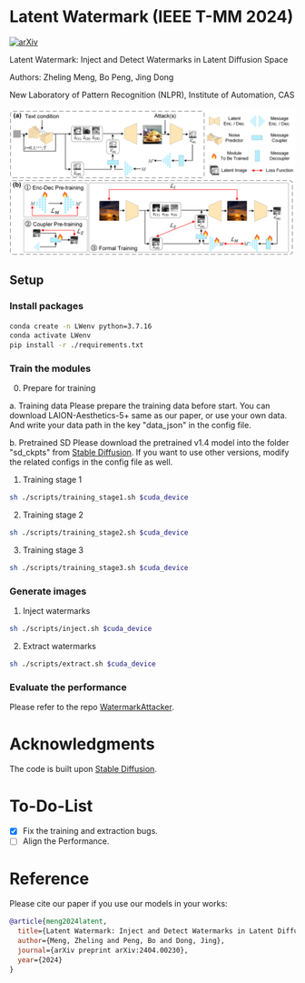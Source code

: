# Latent Watermark (IEEE T-MM 2024)
[![arXiv](https://img.shields.io/badge/arXiv-2404.00230-b31b1b.svg)](https://arxiv.org/abs/2404.00230)

Latent Watermark: Inject and Detect Watermarks in Latent Diffusion Space

Authors: Zheling Meng, Bo Peng, Jing Dong

New Laboratory of Pattern Recognition (NLPR), Institute of Automation, CAS

![Framework](./assets/fig2.png "The framework of Latent Watermark (a) and the progressive training strategy (b).")



## Setup

### Install packages

```bash
conda create -n LWenv python=3.7.16
conda activate LWenv
pip install -r ./requirements.txt
```

### Train the modules

0. Prepare for training

a. Training data
Please prepare the training data before start. You can download LAION-Aesthetics-5+ same as our paper, or use your own data. And write your data path in the key "data_json" in the config file.

b. Pretrained SD
Please download the pretrained v1.4 model into the folder "sd_ckpts" from [Stable Diffusion](https://github.com/CompVis/stable-diffusion). If you want to use other versions, modify the related configs in the config file as well.


1. Training stage 1
```bash
sh ./scripts/training_stage1.sh $cuda_device
```

2. Training stage 2
```bash
sh ./scripts/training_stage2.sh $cuda_device
```

3. Training stage 3
```bash
sh ./scripts/training_stage3.sh $cuda_device
```

### Generate images

1. Inject watermarks
```bash
sh ./scripts/inject.sh $cuda_device
```

2. Extract watermarks
```bash
sh ./scripts/extract.sh $cuda_device
```

### Evaluate the performance
Please refer to the repo [WatermarkAttacker](https://github.com/XuandongZhao/WatermarkAttacker).


# Acknowledgments
The code is built upon [Stable Diffusion](https://github.com/CompVis/stable-diffusion).

# To-Do-List
- [x] Fix the training and extraction bugs.
- [ ] Align the Performance.

# Reference
Please cite our paper if you use our models in your works:

```bibtex
@article{meng2024latent,
  title={Latent Watermark: Inject and Detect Watermarks in Latent Diffusion Space},
  author={Meng, Zheling and Peng, Bo and Dong, Jing},
  journal={arXiv preprint arXiv:2404.00230},
  year={2024}
}
